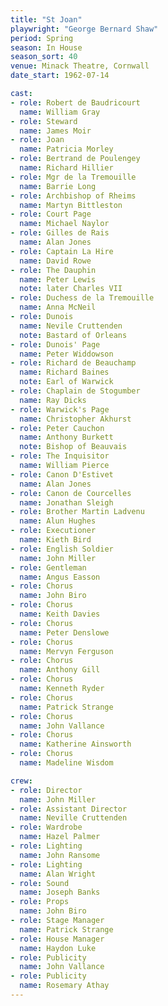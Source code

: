 ```yaml
---
title: "St Joan"
playwright: "George Bernard Shaw"
period: Spring
season: In House
season_sort: 40
venue: Minack Theatre, Cornwall
date_start: 1962-07-14

cast:
- role: Robert de Baudricourt
  name: William Gray
- role: Steward
  name: James Moir
- role: Joan
  name: Patricia Morley
- role: Bertrand de Poulengey
  name: Richard Hillier
- role: Mgr de la Tremouille
  name: Barrie Long
- role: Archbishop of Rheims
  name: Martyn Bittleston
- role: Court Page
  name: Michael Naylor
- role: Gilles de Rais
  name: Alan Jones
- role: Captain La Hire
  name: David Rowe
- role: The Dauphin
  name: Peter Lewis
  note: later Charles VII
- role: Duchess de la Tremouille
  name: Anna McNeil
- role: Dunois
  name: Nevile Cruttenden
  note: Bastard of Orleans
- role: Dunois' Page
  name: Peter Widdowson
- role: Richard de Beauchamp
  name: Richard Baines
  note: Earl of Warwick
- role: Chaplain de Stogumber
  name: Ray Dicks
- role: Warwick's Page
  name: Christopher Akhurst
- role: Peter Cauchon
  name: Anthony Burkett
  note: Bishop of Beauvais
- role: The Inquisitor
  name: William Pierce
- role: Canon D'Estivet
  name: Alan Jones
- role: Canon de Courcelles
  name: Jonathan Sleigh
- role: Brother Martin Ladvenu
  name: Alun Hughes
- role: Executioner
  name: Kieth Bird
- role: English Soldier
  name: John Miller
- role: Gentleman
  name: Angus Easson
- role: Chorus
  name: John Biro
- role: Chorus
  name: Keith Davies
- role: Chorus
  name: Peter Denslowe
- role: Chorus
  name: Mervyn Ferguson
- role: Chorus
  name: Anthony Gill
- role: Chorus
  name: Kenneth Ryder
- role: Chorus
  name: Patrick Strange
- role: Chorus
  name: John Vallance
- role: Chorus
  name: Katherine Ainsworth
- role: Chorus
  name: Madeline Wisdom

crew:
- role: Director
  name: John Miller
- role: Assistant Director
  name: Neville Cruttenden
- role: Wardrobe
  name: Hazel Palmer
- role: Lighting
  name: John Ransome
- role: Lighting
  name: Alan Wright
- role: Sound
  name: Joseph Banks
- role: Props
  name: John Biro
- role: Stage Manager
  name: Patrick Strange
- role: House Manager
  name: Haydon Luke
- role: Publicity
  name: John Vallance
- role: Publicity
  name: Rosemary Athay
---
```

